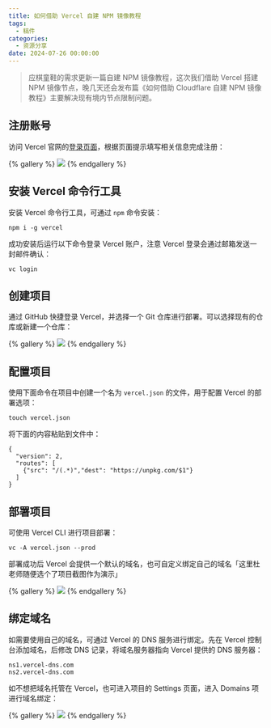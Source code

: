 ```yaml
---
title: 如何借助 Vercel 自建 NPM 镜像教程
tags:
  - 稿件
categories:
  - 资源分享
date: 2024-07-26 00:00:00
---
```


> 应棋童鞋的需求更新一篇自建 NPM 镜像教程，这次我们借助 Vercel 搭建 NPM 镜像节点，晚几天还会发布篇《如何借助 Cloudflare 自建 NPM 镜像教程》主要解决现有境内节点限制问题。

<!-- more -->

## 注册账号

访问 Vercel 官网的[登录页面](https://vercel.com/signup)，根据页面提示填写相关信息完成注册：

{% gallery %}
![](https://cdn.dusays.com/2024/07/731-1.jpg)
{% endgallery %}

## 安装 Vercel 命令行工具

安装 Vercel 命令行工具，可通过 `npm` 命令安装：

```
npm i -g vercel
```

成功安装后运行以下命令登录 Vercel 账户，注意 Vercel 登录会通过邮箱发送一封邮件确认：

```
vc login
```

## 创建项目

通过 GitHub 快捷登录 Vercel，并选择一个 Git 仓库进行部署。可以选择现有的仓库或新建一个仓库：

{% gallery %}
![](https://cdn.dusays.com/2024/07/731-2.jpg)
{% endgallery %}

## 配置项目

使用下面命令在项目中创建一个名为 `vercel.json` 的文件，用于配置 Vercel 的部署选项：

```
touch vercel.json
```

将下面的内容粘贴到文件中：

```
{
  "version": 2,
  "routes": [
    {"src": "/(.*)","dest": "https://unpkg.com/$1"}
  ]
}
```

## 部署项目

可使用 Vercel CLI 进行项目部署：

```
vc -A vercel.json --prod
```

部署成功后 Vercel 会提供一个默认的域名，也可自定义绑定自己的域名「这里杜老师随便选个了项目截图作为演示」

{% gallery %}
![](https://cdn.dusays.com/2024/07/731-3.jpg)
{% endgallery %}

## 绑定域名

如需要使用自己的域名，可通过 Vercel 的 DNS 服务进行绑定。先在 Vercel 控制台添加域名，后修改 DNS 记录，将域名服务器指向 Vercel 提供的 DNS 服务器：

```
ns1.vercel-dns.com
ns2.vercel-dns.com
```

如不想把域名托管在 Vercel，也可进入项目的 Settings 页面，进入 Domains 项进行域名绑定：

{% gallery %}
![](https://cdn.dusays.com/2024/07/731-4.jpg)
{% endgallery %}